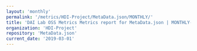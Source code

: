```yaml
---
layout: 'monthly'
permalink: '/metrics/HDI-Project/MetaData.json/MONTHLY/'
title: 'DAI Lab OSS Metrics Metrics report for MetaData.json | MONTHLY-REPORT-2019-03-01'
organization: 'HDI-Project'
repository: 'MetaData.json'
current_date: '2019-03-01'
---
```

